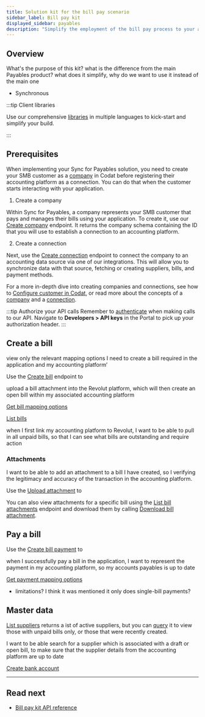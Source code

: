 ```yaml
---
title: Solution kit for the bill pay scenario
sidebar_label: Bill pay kit
displayed_sidebar: payables
description: "Simplify the employment of the bill pay process to your app with pur solution kit"
---
```


## Overview

What's the purpose of this kit? what is the difference from the main Payables product? what does it simplify, why do we want to use it instead of the main one

- Synchronous

:::tip Client libraries

Use our comprehensive [libraries](/get-started/libraries) in multiple languages to kick-start and simplify your build.

:::

## Prerequisites

When implementing your Sync for Payables solution, you need to create your SMB customer as a [company](../terms/company) in Codat before registering their accounting platform as a connection. You can do that when the customer starts interacting with your application.  


1. Create a company 

Within Sync for Payables, a company represents your SMB customer that pays and manages their bills using your application. To create it, use our [Create company](/sync-for-payables-v2-api#/operations/create-company) endpoint. It returns the company schema containing the ID that you will use to establish a connection to an accounting platform.

2. Create a connection

Next, use the [Create connection](/sync-for-payables-v2-api#/operations/create-connection) endpoint to connect the company to an accounting data source via one of our integrations. This will allow you to synchronize data with that source, fetching or creating suppliers, bills, and payment methods. 

For a more in-depth dive into creating companies and connections, see how to [Configure customer in Codat](/payables/configure-customer), or read more about the concepts of a [company](/core-concepts/companies) and a [connection](/core-concepts/connections).

:::tip Authorize your API calls
Remember to [authenticate](/using-the-api/authentication) when making calls to our API. Navigate to **Developers > API keys** in the Portal to pick up your authorization header.
:::


## Create a bill

view only the relevant mapping options I need to create a bill required in the application and my accounting platform’

Use the [Create bill](/sync-for-payables-v2-api#/operations/create-bill) endpoint to

upload a bill attachment into the Revolut platform, which will then create an open bill within my associated accounting platform


[Get bill mapping options](/sync-for-payables-v2-api#/operations/get-mapping-options-bills)

[List bills](/sync-for-payables-v2-api#/operations/list-bills)

when I first link my accounting platform to Revolut, I want to be able to pull in all unpaid bills, so that I can see what bills are outstanding and require action


### Attachments

I want to be able to add an attachment to a bill I have created, so I verifying the legitimacy and accuracy of the transaction in the accounting platform.

Use the [Upload attachment](/sync-for-payables-v2-api#/operations/upload-bill-attachment) to

You can also view attachments for a specific bill using the [List bill attachments](/sync-for-payables-v2-api#/operations/list-bill-attachments) endpoint and download them by calling [Download bill attachment](/sync-for-payables-v2-api#/operations/download-bill-attachment).


## Pay a bill


Use the [Create bill payment](/sync-for-payables-v2-api#/operations/create-bill-payment) to

when I successfully pay a bill in the application, I want to represent the payment in my accounting platform, so my accounts payables is up to date



[Get payment mapping options](/sync-for-payables-v2-api#/operations/get-mapping-options-payments)



- limitations? I think it was mentioned it only does single-bill payments?

## Master data

[List suppliers](/sync-for-payables-v2-api#/operations/list-suppliers) returns a ist of active suppliers, but you can [query](/using-the-api/querying) it to view those with unpaid bills only, or those that were recently created.

I want to be able search for a supplier which is associated with a draft or open bill, to make sure that the supplier details from the accounting platform are up to date

[Create bank account](/sync-for-payables-v2-api#/operations/create-bank-account) 


---
## Read next

- [Bill pay kit API reference](/sync-for-payables-v2-api#/)